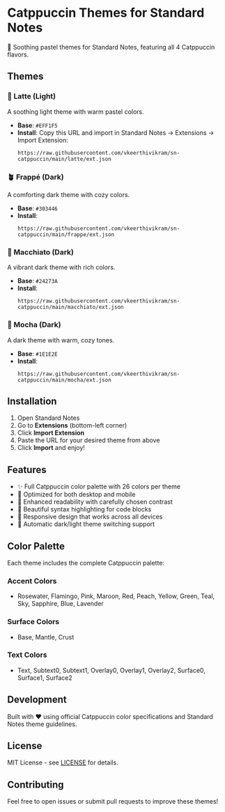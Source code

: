 # Catppuccin Themes for Standard Notes

🎨 Soothing pastel themes for Standard Notes, featuring all 4 Catppuccin flavors.

## Themes

### 🥤 Latte (Light)
A soothing light theme with warm pastel colors.
- **Base**: `#EFF1F5`
- **Install**: Copy this URL and import in Standard Notes → Extensions → Import Extension:
  ```
  https://raw.githubusercontent.com/vkeerthivikram/sn-catppuccin/main/latte/ext.json
  ```

### 🪴 Frappé (Dark)
A comforting dark theme with cozy colors.
- **Base**: `#303446`
- **Install**: 
  ```
  https://raw.githubusercontent.com/vkeerthivikram/sn-catppuccin/main/frappe/ext.json
  ```

### 🌺 Macchiato (Dark)
A vibrant dark theme with rich colors.
- **Base**: `#24273A`
- **Install**: 
  ```
  https://raw.githubusercontent.com/vkeerthivikram/sn-catppuccin/main/macchiato/ext.json
  ```

### 🌙 Mocha (Dark)
A dark theme with warm, cozy tones.
- **Base**: `#1E1E2E`
- **Install**: 
  ```
  https://raw.githubusercontent.com/vkeerthivikram/sn-catppuccin/main/mocha/ext.json
  ```

## Installation

1. Open Standard Notes
2. Go to **Extensions** (bottom-left corner)
3. Click **Import Extension**
4. Paste the URL for your desired theme from above
5. Click **Import** and enjoy!

## Features

- ✨ Full Catppuccin color palette with 26 colors per theme
- 🎯 Optimized for both desktop and mobile
- 📖 Enhanced readability with carefully chosen contrast
- 🌈 Beautiful syntax highlighting for code blocks
- 📱 Responsive design that works across all devices
- 🔄 Automatic dark/light theme switching support

## Color Palette

Each theme includes the complete Catppuccin palette:

### Accent Colors
- Rosewater, Flamingo, Pink, Maroon, Red, Peach, Yellow, Green, Teal, Sky, Sapphire, Blue, Lavender

### Surface Colors  
- Base, Mantle, Crust

### Text Colors
- Text, Subtext0, Subtext1, Overlay0, Overlay1, Overlay2, Surface0, Surface1, Surface2

## Development

Built with ❤️ using official Catppuccin color specifications and Standard Notes theme guidelines.

## License

MIT License - see [LICENSE](LICENSE) for details.

## Contributing

Feel free to open issues or submit pull requests to improve these themes!

